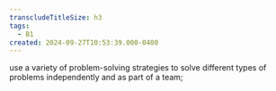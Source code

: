 ```yaml
---
transcludeTitleSize: h3
tags:
  - B1
created: 2024-09-27T10:53:39.000-0400
---
```

use a variety of problem-solving strategies to solve different types of problems independently and as part of a team;